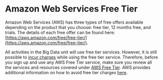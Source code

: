 # Amazon Web Services Free Tier

Amazon Web Services (AWS) has three types of free offers available depending on the product that you choose: free tier, 12 months free, and trials. The details of each free offer can be found here: [https://aws.amazon.com/free/free-tier/](https://aws.amazon.com/free/free-tier/).

All activities in the Big Data unit will use free tier services. However, it is still possible to [incur charges](https://aws.amazon.com/premiumsupport/knowledge-center/free-tier-charges/) while using the free tier service. Therefore, before you sign up and use any AWS Free Tier service, make sure you review all the services and resources covered under [AWS Free Tier](https://aws.amazon.com/free/). AWS provides additional information on how to avoid free tier charges [here](https://aws.amazon.com/premiumsupport/knowledge-center/free-tier-charges/).
